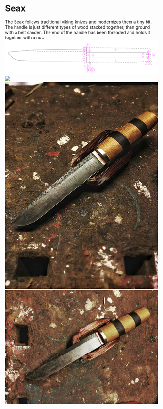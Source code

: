 # Seax
The Seax follows traditional viking knives and modernizes them a tiny bit. The handle is just different types of wood stacked together, then ground with a belt sander. The end of the handle has been threaded and holds it together with a nut.
![](seax.svg)
![](preview.svg)
![preview](gallery_2.png)
![preview](gallery_1.png)
